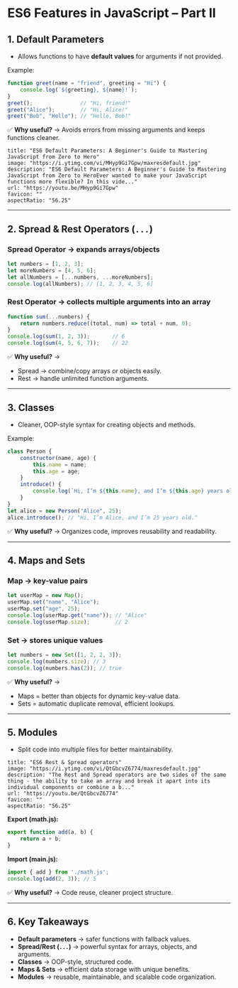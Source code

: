 # ES6 Features in JavaScript – Part II

## 1. Default Parameters

- Allows functions to have **default values** for arguments if not provided.

Example:

```js
function greet(name = "friend", greeting = "Hi") {
	console.log(`${greeting}, ${name}!`); 
}  
greet();               // "Hi, friend!" 
greet("Alice");        // "Hi, Alice!" 
greet("Bob", "Hello"); // "Hello, Bob!"
```

✅ **Why useful?** → Avoids errors from missing arguments and keeps functions cleaner.
```embed
title: "ES6 Default Parameters: A Beginner's Guide to Mastering JavaScript from Zero to Hero"
image: "https://i.ytimg.com/vi/MHyp9Gi7Gpw/maxresdefault.jpg"
description: "ES6 Default Parameters: A Beginner's Guide to Mastering JavaScript from Zero to HeroEver wanted to make your JavaScript functions more flexible? In this vide..."
url: "https://youtu.be/MHyp9Gi7Gpw"
favicon: ""
aspectRatio: "56.25"
```


---

## 2. Spread & Rest Operators (`...`)

### Spread Operator → expands arrays/objects

```js
let numbers = [1, 2, 3]; 
let moreNumbers = [4, 5, 6]; 
let allNumbers = [...numbers, ...moreNumbers];  
console.log(allNumbers); // [1, 2, 3, 4, 5, 6]
```

### Rest Operator → collects multiple arguments into an array

```js
function sum(...numbers) {   
	return numbers.reduce((total, num) => total + num, 0); 
}  
console.log(sum(1, 2, 3));       // 6 
console.log(sum(4, 5, 6, 7));    // 22
```

✅ **Why useful?** →

- Spread → combine/copy arrays or objects easily.
- Rest → handle unlimited function arguments.

---

## 3. Classes

- Cleaner, OOP-style syntax for creating objects and methods.

Example:

```js
class Person {   
	constructor(name, age) {     
		this.name = name;     
		this.age = age;   
	}    
	introduce() {     
		console.log(`Hi, I’m ${this.name}, and I’m ${this.age} years old.`);   
	} 
}  
let alice = new Person("Alice", 25); 
alice.introduce(); // "Hi, I’m Alice, and I’m 25 years old."
```

✅ **Why useful?** → Organizes code, improves reusability and readability.

---

## 4. Maps and Sets

### Map → key-value pairs

```js
let userMap = new Map(); 
userMap.set("name", "Alice"); 
userMap.set("age", 25);  
console.log(userMap.get("name")); // "Alice" 
console.log(userMap.size);        // 2
```

### Set → stores unique values

```js
let numbers = new Set([1, 2, 2, 3]); 
console.log(numbers.size); // 3 
console.log(numbers.has(2)); // true
```

✅ **Why useful?** →

- Maps = better than objects for dynamic key-value data.
- Sets = automatic duplicate removal, efficient lookups.

---

## 5. Modules

- Split code into multiple files for better maintainability.
```embed
title: "ES6 Rest & Spread operators"
image: "https://i.ytimg.com/vi/QtGbcvZ6774/maxresdefault.jpg"
description: "The Rest and Spread operators are two sides of the same thing - the ability to take an array and break it apart into its individual components or combine a b..."
url: "https://youtu.be/QtGbcvZ6774"
favicon: ""
aspectRatio: "56.25"
```

**Export (math.js):**

```js
export function add(a, b) {   
	return a + b; 
}
```

**Import (main.js):**

```js
import { add } from './math.js';  
console.log(add(2, 3)); // 5
```

✅ **Why useful?** → Code reuse, cleaner project structure.

---

## 6. Key Takeaways

- **Default parameters** → safer functions with fallback values.
- **Spread/Rest (`...`)** → powerful syntax for arrays, objects, and arguments.
- **Classes** → OOP-style, structured code.
- **Maps & Sets** → efficient data storage with unique benefits.
- **Modules** → reusable, maintainable, and scalable code organization.